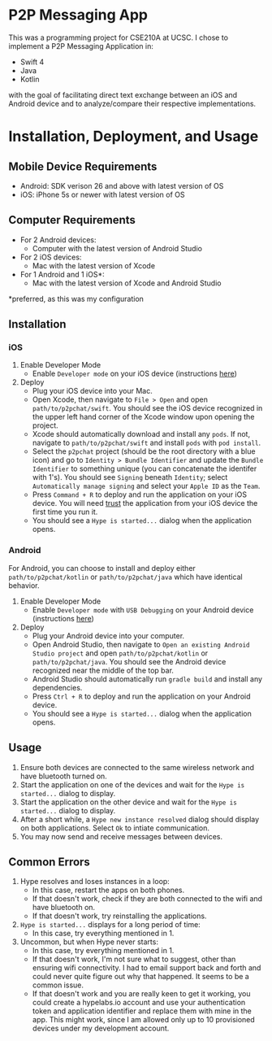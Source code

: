 # P2P Messaging App

This was a programming project for CSE210A at UCSC. I chose to implement a P2P Messaging Application in:
- Swift 4
- Java
- Kotlin

with the goal of facilitating direct text exchange between an iOS and Android device and to analyze/compare their respective implementations.

# Installation, Deployment, and Usage

## Mobile Device Requirements
- Android: SDK verison 26 and above with latest version of OS
- iOS: iPhone 5s or newer with latest version of OS

## Computer Requirements
- For 2 Android devices:
    - Computer with the latest version of Android Studio
- For 2 iOS devices:
    - Mac with the latest version of Xcode
- For 1 Android and 1 iOS*:
    - Mac with the latest version of Xcode and Android Studio

*preferred, as this was my configuration

## Installation

### iOS
1. Enable Developer Mode
    - Enable `Developer mode` on your iOS device (instructions [here](https://apple.stackexchange.com/questions/159196/enable-developer-inside-the-settings-app-on-ios))
2. Deploy
    - Plug your iOS device into your Mac.
    - Open Xcode, then navigate to `File > Open` and open `path/to/p2pchat/swift`. You should see the iOS device recognized in the upper left hand corner of the Xcode window upon opening the project.
    - Xcode should automatically download and install any `pods`. If not, navigate to `path/to/p2pchat/swift` and install `pods` with `pod install`.
    - Select the `p2pchat` project (should be the root directory with a blue icon) and go to `Identity > Bundle Identifier` and update the  `Bundle Identifier` to something unique (you can concatenate the identifer with 1's). You should see `Signing` beneath `Identity`; select `Automatically manage signing` and select your `Apple ID` as the `Team`.
    - Press `Command + R` to deploy and run the application on your iOS device. You will need [trust](https://testersupport.usertesting.com/hc/en-us/articles/115003712912-How-to-Trust-an-Unreleased-iOS-App) the application from your iOS device the first time you run it.
    - You should see a `Hype is started...`  dialog when the application opens.

### Android
For Android, you can choose to install and deploy either `path/to/p2pchat/kotlin` or `path/to/p2pchat/java` which have identical behavior.

1. Enable Developer Mode
    - Enable `Developer mode` with `USB Debugging` on your Android device (instructions [here](https://www.howtogeek.com/129728/how-to-access-the-developer-options-menu-and-enable-usb-debugging-on-android-4.2/))
2. Deploy
    - Plug your Android device into your computer.
    - Open Android Studio, then navigate to `Open an existing Android Studio project` and open `path/to/p2pchat/kotlin` or `path/to/p2pchat/java`. You should see the Android device recognized near the middle of the top bar.
    - Android Studio should automatically run `gradle build` and install any dependencies.
    - Press `Ctrl + R` to deploy and run the application on your Android device.
    - You should see a `Hype is started...`  dialog when the application opens.


## Usage

1. Ensure both devices are connected to the same wireless network and have bluetooth turned on.
2. Start the application on one of the devices and wait for the `Hype is started...` dialog to display.
3. Start the application on the other device and wait for the `Hype is started...` dialog to display.
4. After a short while, a `Hype new instance resolved` dialog should display on both applications. Select `Ok` to intiate communication.
5. You may now send and receive messages between devices.

## Common Errors
1. Hype resolves and loses instances in a loop:
    - In this case, restart the apps on both phones.
    - If that doesn't work, check if they are both connected to the wifi and have bluetooth on.
    - If that doesn't work, try reinstalling the applications.
2. `Hype is started...` displays for a long period of time:
    - In this case, try everything mentioned in 1.
3. Uncommon, but when Hype never starts:
    - In this case, try everything mentioned in 1.
    - If that doesn't work, I'm not sure what to suggest, other than ensuring wifi connectivity. I had to email support back and forth and could never quite figure out why that happened. It seems to be a common issue.
    - If that doesn't work and you are really keen to get it working, you could create a hypelabs.io account and use your authentication token and application identifier and replace them with mine in the app. This might work, since I am allowed only up to 10 provisioned devices under my development account.



